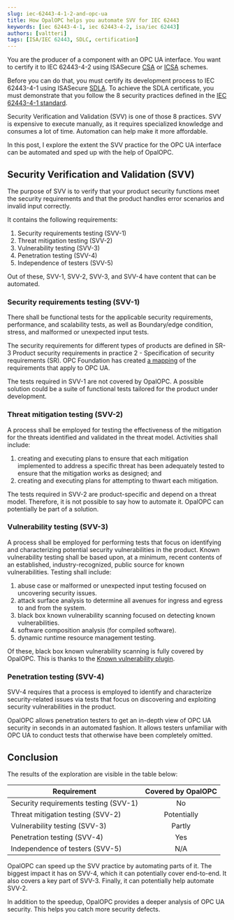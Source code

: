 ```yaml
---
slug: iec-62443-4-1-2-and-opc-ua
title: How OpalOPC helps you automate SVV for IEC 62443
keywords: [iec 62443-4-1, iec 62443-4-2, isa/iec 62443]
authors: [valtteri]
tags: [ISA/IEC 62443, SDLC, certification]
---
```


You are the producer of a component with an OPC UA interface. You want to certify it to IEC 62443-4-2 using ISASecure [CSA](https://isasecure.org/certification/iec-62443-csa-certification) or [ICSA](https://isasecure.org/certification/iec-62443-icsa-certification) schemes.

Before you can do that, you must certify its development process to IEC 62443-4-1 using ISASecure [SDLA](https://isasecure.org/certification/iec-62443-sdla-certification). To achieve the SDLA certificate, you must demonstrate that you follow the 8 security practices defined in the [IEC 62443-4-1 standard](https://webstore.iec.ch/publication/33615).

Security Verification and Validation (SVV) is one of those 8 practices. SVV is expensive to execute manually, as it requires specialized knowledge and consumes a lot of time. Automation can help make it more affordable.

In this post, I explore the extent the SVV practice for the OPC UA interface can be automated and sped up with the help of OpalOPC.

<!-- truncate -->

## Security Verification and Validation (SVV)

The purpose of SVV is to verify that your product security functions meet the security requirements and that the product handles error scenarios and invalid input correctly.

It contains the following requirements:

1. Security requirements testing (SVV-1)
2. Threat mitigation testing (SVV-2)
3. Vulnerability testing (SVV-3)
4. Penetration testing (SVV-4)
5. Independence of testers (SVV-5)

Out of these, SVV-1, SVV-2, SVV-3, and SVV-4 have content that can be automated.

### Security requirements testing (SVV-1)

There shall be functional tests for the applicable security requirements, performance, and scalability tests, as well as Boundary/edge condition, stress, and malformed or unexpected input tests.

The security requirements for different types of products are defined in SR-3 Product security requirements in practice 2 - Specification of security requirements (SR). OPC Foundation has created [a mapping](https://reference.opcfoundation.org/Core/Part2/v105/docs/A) of the requirements that apply to OPC UA.

The tests required in SVV-1 are not covered by OpalOPC. A possible solution could be a suite of functional tests tailored for the product under development.

### Threat mitigation testing (SVV-2)

A process shall be employed for testing the effectiveness of the mitigation for the threats identified and validated in the threat model. Activities shall include:

1. creating and executing plans to ensure that each mitigation implemented to address a specific threat has been adequately tested to ensure that the mitigation works as designed; and
1. creating and executing plans for attempting to thwart each mitigation.

The tests required in SVV-2 are product-specific and depend on a threat model. Therefore, it is not possible to say how to automate it. OpalOPC can potentially be part of a solution.

### Vulnerability testing (SVV-3)

A process shall be employed for performing tests that focus on identifying and characterizing potential security vulnerabilities in the product. Known vulnerability testing shall be based upon, at a minimum, recent contents of an established, industry-recognized, public source for known vulnerabilities. Testing shall include:

1. abuse case or malformed or unexpected input testing focused on uncovering security issues.
1. attack surface analysis to determine all avenues for ingress and egress to and from the system.
1. black box known vulnerability scanning focused on detecting known vulnerabilities.
1. software composition analysis (for compiled software).
1. dynamic runtime resource management testing.

Of these, black box known vulnerability scanning is fully covered by OpalOPC. This is thanks to the [Known vulnerability plugin](/docs/plugin-10017).

### Penetration testing (SVV-4)

SVV-4 requires that a process is employed to identify and characterize security-related issues via tests that focus on discovering and exploiting security vulnerabilities in the product.

OpalOPC allows penetration testers to get an in-depth view of OPC UA security in seconds in an automated fashion. It allows testers unfamiliar with OPC UA to conduct tests that otherwise have been completely omitted.

## Conclusion

The results of the exploration are visible in the table below:

| Requirement | Covered by OpalOPC |
| --- | :---: |
|Security requirements testing (SVV-1)|No|
|Threat mitigation testing (SVV-2)|Potentially|
|Vulnerability testing (SVV-3)|Partly|
|Penetration testing (SVV-4)|Yes|
|Independence of testers (SVV-5)|N/A|

OpalOPC can speed up the SVV practice by automating parts of it. The biggest impact it has on SVV-4, which it can potentially cover end-to-end. It also covers a key part of SVV-3. Finally, it can potentially help automate SVV-2.

In addition to the speedup, OpalOPC provides a deeper analysis of OPC UA security. This helps you catch more security defects.
